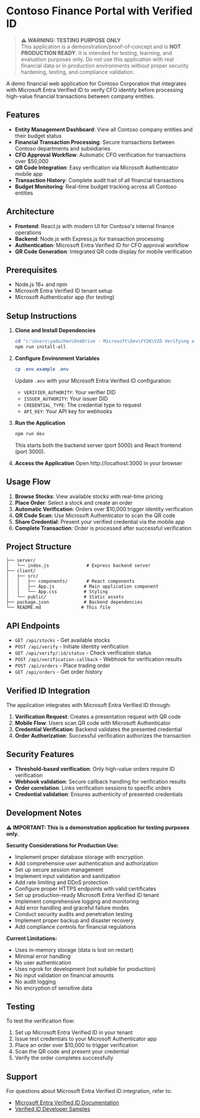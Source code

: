 # Contoso Finance Portal with Verified ID

> **⚠️ WARNING: TESTING PURPOSE ONLY**  
> This application is a demonstration/proof-of-concept and is **NOT PRODUCTION READY**. It is intended for testing, learning, and evaluation purposes only. Do not use this application with real financial data or in production environments without proper security hardening, testing, and compliance validation.

A demo financial web application for Contoso Corporation that integrates with Microsoft Entra Verified ID to verify CFO identity before processing high-value financial transactions between company entities.

## Features

- **Entity Management Dashboard**: View all Contoso company entities and their budget status
- **Financial Transaction Processing**: Secure transactions between Contoso departments and subsidiaries
- **CFO Approval Workflow**: Automatic CFO verification for transactions over $50,000
- **QR Code Integration**: Easy verification via Microsoft Authenticator mobile app
- **Transaction History**: Complete audit trail of all financial transactions
- **Budget Monitoring**: Real-time budget tracking across all Contoso entities

## Architecture

- **Frontend**: React.js with modern UI for Contoso's internal finance operations
- **Backend**: Node.js with Express.js for transaction processing
- **Authentication**: Microsoft Entra Verified ID for CFO approval workflow
- **QR Code Generation**: Integrated QR code display for mobile verification

## Prerequisites

- Node.js 16+ and npm
- Microsoft Entra Verified ID tenant setup
- Microsoft Authenticator app (for testing)

## Setup Instructions

1. **Clone and Install Dependencies**
   ```powershell
   cd "c:\Users\yaduchen\OneDrive - Microsoft\Dev\FY26\VID Verifying app"
   npm run install-all
   ```

2. **Configure Environment Variables**
   ```powershell
   cp .env.example .env
   ```
   Update `.env` with your Microsoft Entra Verified ID configuration:
   - `VERIFIER_AUTHORITY`: Your verifier DID
   - `ISSUER_AUTHORITY`: Your issuer DID  
   - `CREDENTIAL_TYPE`: The credential type to request
   - `API_KEY`: Your API key for webhooks

3. **Run the Application**
   ```powershell
   npm run dev
   ```
   
   This starts both the backend server (port 5000) and React frontend (port 3000).

4. **Access the Application**
   Open http://localhost:3000 in your browser

## Usage Flow

1. **Browse Stocks**: View available stocks with real-time pricing
2. **Place Order**: Select a stock and create an order
3. **Automatic Verification**: Orders over $10,000 trigger identity verification
4. **QR Code Scan**: Use Microsoft Authenticator to scan the QR code
5. **Share Credential**: Present your verified credential via the mobile app
6. **Complete Transaction**: Order is processed after successful verification

## Project Structure

```
├── server/
│   └── index.js              # Express backend server
├── client/
│   ├── src/
│   │   ├── components/       # React components
│   │   ├── App.js           # Main application component
│   │   └── App.css          # Styling
│   └── public/              # Static assets
├── package.json             # Backend dependencies
└── README.md               # This file
```

## API Endpoints

- `GET /api/stocks` - Get available stocks
- `POST /api/verify` - Initiate identity verification
- `GET /api/verify/:id/status` - Check verification status
- `POST /api/verification-callback` - Webhook for verification results
- `POST /api/orders` - Place trading order
- `GET /api/orders` - Get order history

## Verified ID Integration

The application integrates with Microsoft Entra Verified ID through:

1. **Verification Request**: Creates a presentation request with QR code
2. **Mobile Flow**: Users scan QR code with Microsoft Authenticator
3. **Credential Verification**: Backend validates the presented credential
4. **Order Authorization**: Successful verification authorizes the transaction

## Security Features

- **Threshold-based verification**: Only high-value orders require ID verification
- **Webhook validation**: Secure callback handling for verification results
- **Order correlation**: Links verification sessions to specific orders
- **Credential validation**: Ensures authenticity of presented credentials

## Development Notes

**⚠️ IMPORTANT: This is a demonstration application for testing purposes only.**

**Security Considerations for Production Use:**
- Implement proper database storage with encryption
- Add comprehensive user authentication and authorization
- Set up secure session management
- Implement input validation and sanitization
- Add rate limiting and DDoS protection
- Configure proper HTTPS endpoints with valid certificates
- Set up production-ready Microsoft Entra Verified ID tenant
- Implement comprehensive logging and monitoring
- Add error handling and graceful failure modes
- Conduct security audits and penetration testing
- Implement proper backup and disaster recovery
- Add compliance controls for financial regulations

**Current Limitations:**
- Uses in-memory storage (data is lost on restart)
- Minimal error handling
- No user authentication
- Uses ngrok for development (not suitable for production)
- No input validation on financial amounts
- No audit logging
- No encryption of sensitive data

## Testing

To test the verification flow:

1. Set up Microsoft Entra Verified ID in your tenant
2. Issue test credentials to your Microsoft Authenticator app
3. Place an order over $10,000 to trigger verification
4. Scan the QR code and present your credential
5. Verify the order completes successfully

## Support

For questions about Microsoft Entra Verified ID integration, refer to:
- [Microsoft Entra Verified ID Documentation](https://docs.microsoft.com/en-us/azure/active-directory/verifiable-credentials/)
- [Verified ID Developer Samples](https://github.com/Azure-Samples/active-directory-verifiable-credentials)
